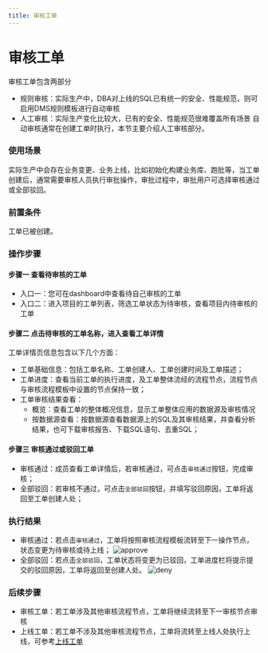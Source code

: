 ```yaml
---
title: 审核工单
---
```

# 审核工单
审核工单包含两部分
* 规则审核：实际生产中，DBA对上线的SQL已有统一的安全、性能规范，则可启用DMS规则模板进行自动审核
* 人工审核：实际生产变化比较大，已有的安全、性能规范很难覆盖所有场景
自动审核通常在创建工单时执行，本节主要介绍人工审核部分。

### 使用场景
实际生产中会存在业务变更、业务上线，比如初始化构建业务库、跑批等，当工单创建后，通常需要审核人员执行审批操作，审批过程中，审批用户可选择审核通过或全部驳回。

### 前置条件
工单已被创建。

### 操作步骤
####  步骤一 查看待审核的工单

* 入口一：您可在dashboard中查看待自己审核的工单
* 入口二：进入项目的工单列表，筛选工单状态为待审核，查看项目内待审核的工单

####  步骤二  点击待审核的工单名称，进入查看工单详情
工单详情页信息包含以下几个方面：

* 工单基础信息：包括工单名称、工单创建人、工单创建时间及工单描述；
* 工单进度：查看当前工单的执行进度，及工单整体流经的流程节点，流程节点与审核流程模板中设置的节点保持一致；
* 工单审核结果查看：
    * 概览：查看工单的整体概况信息，显示工单整体应用的数据源及审核情况
    * 按数据源查看：按数据源查看数据源上的SQL及其审核结果，并查看分析结果，也可下载审核报告、下载SQL语句、去重SQL；

#### 步骤三 审核通过或驳回工单
* 审核通过：成员查看工单详情后，若审核通过，可点击`审核通过`按钮，完成审核；
* 全部驳回：若审核不通过，可点击`全部驳回`按钮，并填写驳回原因，工单将返回至工单创建人处；

### 执行结果
* 审核通过：若点击`审核通过`，工单将按照审核流程模板流转至下一操作节点，状态变更为待审核或待上线；
![approve](img/audit-approve.png)
* 全部驳回：若点击`全部驳回`，工单状态将变更为已驳回，工单进度栏将提示提交的驳回原因，工单将返回至创建人处。
![deny](img/audit-deny.png)

### 后续步骤
* 审核工单：若工单涉及其他审核流程节点，工单将继续流转至下一审核节点审核
* 上线工单：若工单不涉及其他审核流程节点，工单将流转至上线人处执行上线，可参考[上线工单](exec-workflow.md)






